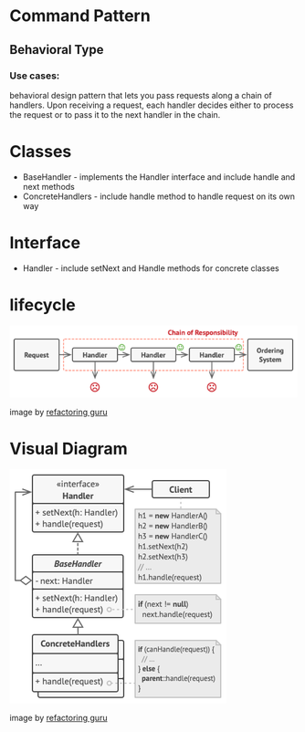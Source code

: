 # Command Pattern

## Behavioral Type  

### Use cases:
behavioral design pattern that lets
you pass requests along a chain of handlers. Upon receiving a
request, each handler decides either to process the request or
to pass it to the next handler in the chain.

# Classes
- BaseHandler - implements the Handler interface and include handle and next methods
- ConcreteHandlers - include handle method to handle request on its own way

# Interface
- Handler - include setNext and Handle methods for concrete classes

# lifecycle
![Visual Diagram Command Pattern](img/chainOfAction.png)

image by [refactoring guru](https://refactoring.guru)

# Visual Diagram
![Visual Diagram Command Pattern](img/chainOfResponsibility.png)

image by [refactoring guru](https://refactoring.guru)

